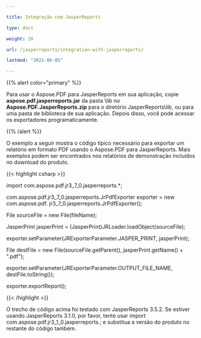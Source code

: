 ```yaml
---

title: Integração com JasperReports

type: docs

weight: 20

url: /jasperreports/integration-with-jasperreports/

lastmod: "2021-06-05"

---
```




{{% alert color="primary" %}}



Para usar o Aspose.PDF para JasperReports em sua aplicação, copie **aspose.pdf.jasperreports.jar** da pasta \lib no **Aspose.PDF.JasperReports.zip** para o diretório JasperReports\lib, ou para uma pasta de biblioteca de sua aplicação. Depois disso, você pode acessar os exportadores programaticamente.



{{% /alert %}}



O exemplo a seguir mostra o código típico necessário para exportar um relatório em formato PDF usando o Aspose.PDF para JasperReports. Mais exemplos podem ser encontrados nos relatórios de demonstração incluídos no download do produto.



{{< highlight csharp >}}





   import com.aspose.pdf.jr3_7_0.jasperreports.*;



   com.aspose.pdf.jr3_7_0.jasperreports.JrPdfExporter exporter = new com.aspose.pdf. jr3_7_0.jasperreports.JrPdfExporter();





   File sourceFile = new File(fileName);




   JasperPrint jasperPrint = (JasperPrint)JRLoader.loadObject(sourceFile);


exporter.setParameter(JRExporterParameter.JASPER_PRINT, jasperPrint);

File destFile = new File(sourceFile.getParent(), jasperPrint.getName() + ".pdf");

exporter.setParameter(JRExporterParameter.OUTPUT_FILE_NAME, destFile.toString());

exporter.exportReport();

{{< /highlight >}}

O trecho de código acima foi testado com JasperReports 3.5.2. Se estiver usando JasperReports 3.1.0, por favor, tente usar import com.aspose.pdf.jr3_1_0.jasperreports.; e substitua a versão do produto no restante do código também.
```